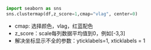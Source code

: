 ```py
import seaborn as sns
sns.clustermap(df,z_score=1,cmap="vlag", center=0)
```

* cmap: 选择颜色，vlag，红蓝配色
* z_score：scale每列数据平均值到0，例如[-3,3]
* 解决坐标显示不全的参数：yticklabels=1, xticklabels = 1
